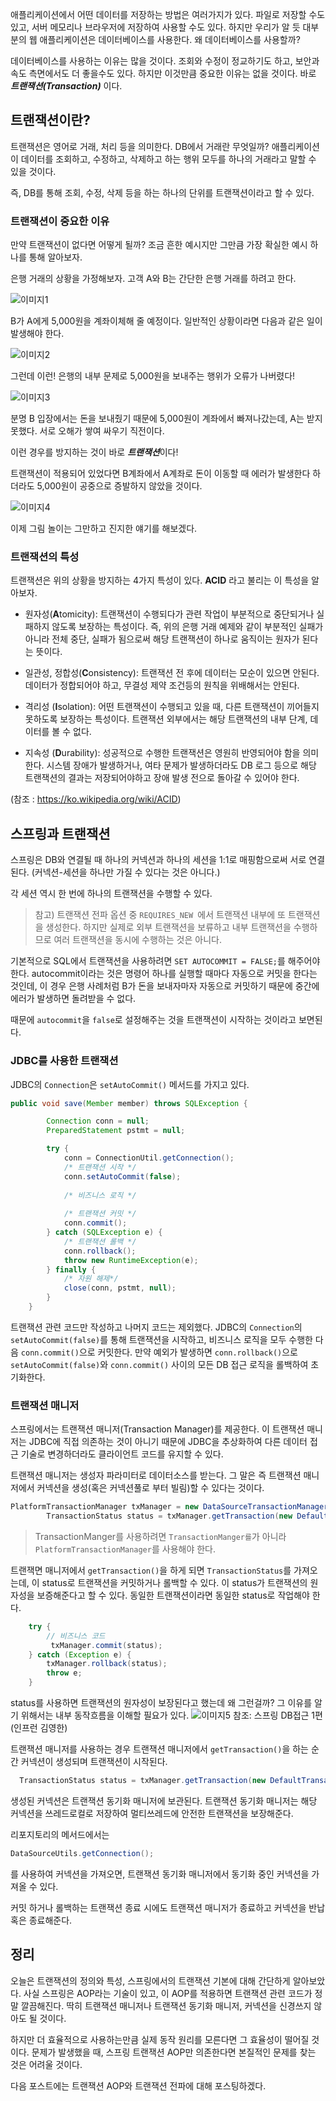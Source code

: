 애플리케이션에서 어떤 데이터를 저장하는 방법은 여러가지가 있다. 파일로 저장할 수도 있고, 서버 메모리나 브라우저에 저장하여 사용할 수도 있다.
하지만 우리가 알 듯 대부분의 웹 애플리케이션은 데이터베이스를 사용한다. 왜 데이터베이스를 사용할까?

데이터베이스를 사용하는 이유는 많을 것이다. 조회와 수정이 정교하기도 하고, 보안과 속도 측면에서도 더 좋을수도 있다. 하지만 이것만큼 중요한 이유는 없을 것이다.
바로 ***트랜잭션(Transaction)*** 이다.

## 트랜잭션이란?
트랜잭션은 영어로 거래, 처리 등을 의미한다. DB에서 거래란 무엇일까? 애플리케이션이 데이터를 조회하고, 수정하고, 삭제하고 하는 행위 모두를 하나의 거래라고 말할 수 있을 것이다.

즉, DB를 통해 조회, 수정, 삭제 등을 하는 하나의 단위를 트랜잭션이라고 할 수 있다.

### 트랜잭션이 중요한 이유
만약 트랜잭션이 없다면 어떻게 될까?
조금 흔한 예시지만 그만큼 가장 확실한 예시 하나를 통해 알아보자.

은행 거래의 상황을 가정해보자.
고객 A와 B는 간단한 은행 거래를 하려고 한다.

![이미지1](./images/image1.jpeg)

B가 A에게 5,000원을 계좌이체해 줄 예정이다. 일반적인 상황이라면 다음과 같은 일이 발생해야 한다.

![이미지2](./images/image2.jpeg)

그런데 이런! 은행의 내부 문제로 5,000원을 보내주는 행위가 오류가 나버렸다!

![이미지3](./images/image3.jpeg)

분명 B 입장에서는 돈을 보내줬기 때문에 5,000원이 계좌에서 빠져나갔는데, A는 받지 못했다. 서로 오해가 쌓여 싸우기 직전이다.

이런 경우를 방지하는 것이 바로 ***트랜잭션***이다!

트랜잭션이 적용되어 있었다면 B계좌에서 A계좌로 돈이 이동할 때 에러가 발생한다 하더라도 5,000원이 공중으로 증발하지 않았을 것이다.

![이미지4](./images/image4.jpeg)

이제 그림 놀이는 그만하고 진지한 얘기를 해보겠다.

### 트랜잭션의 특성
트랜잭션은 위의 상황을 방지하는 4가지 특성이 있다. **ACID** 라고 불리는 이 특성을 알아보자.

- 원자성(**A**tomicity): 트랜잭션이 수행되다가 관련 작업이 부분적으로 중단되거나 실패하지 않도록 보장하는 특성이다. 즉, 위의 은행 거래 예제와 같이 부분적인 실패가 아니라 전체 중단, 실패가 됨으로써 해당 트랜잭션이 하나로 움직이는 원자가 된다는 뜻이다.

- 일관성, 정합성(**C**onsistency): 트랜잭션 전 후에 데이터는 모순이 있으면 안된다. 데이터가 정합되어야 하고, 무결성 제약 조건등의 원칙을 위배해서는 안된다.

- 격리성 (**I**solation): 어떤 트랜잭션이 수행되고 있을 때, 다른 트랜잭션이 끼어들지 못하도록 보장하는 특성이다. 트랜잭션 외부에서는 해당 트랜잭션의 내부 단계, 데이터를 볼 수 없다.

- 지속성 (**D**urability): 성공적으로 수행한 트랜잭션은 영원히 반영되어야 함을 의미한다. 시스템 장애가 발생하거나, 여타 문제가 발생하더라도 DB 로그 등으로 해당 트랜잭션의 결과는 저장되어야하고 장애 발생 전으로 돌아갈 수 있어야 한다.

(참조 : https://ko.wikipedia.org/wiki/ACID)

## 스프링과 트랜잭션
스프링은 DB와 연결될 때 하나의 커넥션과 하나의 세션을 1:1로 매핑함으로써 서로 연결된다.
(커넥션-세션을 하나만 가질 수 있다는 것은 아니다.)

각 세션 역시 한 번에 하나의 트랜잭션을 수행할 수 있다.
> 참고) 트랜잭션 전파 옵션 중 `REQUIRES_NEW `에서 트랜잭션 내부에 또 트랜잭션을 생성한다. 하지만 실제로 외부 트랜잭션을 보류하고 내부 트랜잭션을 수행하므로 여러 트랜잭션을 동시에 수행하는 것은 아니다.

기본적으로 SQL에서 트랜잭션을 사용하려면 `SET AUTOCOMMIT = FALSE;`를 해주어야 한다. autocommit이라는 것은 명령어 하나를 실행할 때마다 자동으로 커밋을 한다는 것인데, 이 경우 은행 사례처럼 B가 돈을 보내자마자 자동으로 커밋하기 때문에 중간에 에러가 발생하면 돌려받을 수 없다.

때문에 `autocommit`을 `false`로 설정해주는 것을 트랜잭션이 시작하는 것이라고 보면된다.

### JDBC를 사용한 트랜잭션
JDBC의 `Connection`은 `setAutoCommit()` 메서드를 가지고 있다.

```java
public void save(Member member) throws SQLException {

        Connection conn = null;
        PreparedStatement pstmt = null;

        try {
            conn = ConnectionUtil.getConnection();
            /* 트랜잭션 시작 */
            conn.setAutoCommit(false);
            
            /* 비즈니스 로직 */
            
            /* 트랜잭션 커밋 */
            conn.commit();
        } catch (SQLException e) {
            /* 트랜잭션 롤백 */
            conn.rollback();
            throw new RuntimeException(e);
        } finally {
            /* 자원 해제*/
            close(conn, pstmt, null);
        }
    }
```
트랜잭션 관련 코드만 작성하고 나머지 코드는 제외했다. JDBC의 `Connection`의 `setAutoCommit(false)`를 통해 트랜잭션을 시작하고, 비즈니스 로직을 모두 수행한 다음 `conn.commit()`으로 커밋한다. 만약 예외가 발생하면 `conn.rollback()`으로 `setAutoCommit(false)`와 `conn.commit()` 사이의 모든 DB 접근 로직을 롤백하여 초기화한다.

### 트랜잭션 매니저
스프링에서는 트랜잭션 매니저(Transaction Manager)를 제공한다.
이 트랜잭션 매니저는 JDBC에 직접 의존하는 것이 아니기 때문에 JDBC을 추상화하여 다른 데이터 접근 기술로 변경하더라도 클라이언트 코드를 유지할 수 있다.

트랜잭션 매니저는 생성자 파라미터로 데이터소스를 받는다. 그 말은 즉 트랜잭션 매니저에서 커넥션을 생성(혹은 커넥션풀로 부터 빌림)할 수 있다는 것이다.

```java
PlatformTransactionManager txManager = new DataSourceTransactionManager(new HikariDataSource());
        TransactionStatus status = txManager.getTransaction(new DefaultTransactionDefinition());
```
> TransactionManger를 사용하려면 `TransactionManger를`가 아니라 `PlatformTransactionManager`를 사용해야 한다.

트랜잭면 매니저에서 `getTransaction()`을 하게 되면 `TransactionStatus`를 가져오는데, 이 status로 트랜잭션을 커밋하거나 롤백할 수 있다. 이 status가 트랜잭션의 원자성을 보증해준다고 할 수 있다. 동일한 트랜잭션이라면 동일한 status로 작업해야 한다.

```java
    try {
        // 비즈니스 코드
         txManager.commit(status);
    } catch (Exception e) {
        txManager.rollback(status);
        throw e;  
    }
```

status를 사용하면 트랜잭션의 원자성이 보장된다고 했는데 왜 그런걸까?
그 이유를 알기 위해서는 내부 동작흐름을 이해할 필요가 있다.
![이미지5](./images/image5.jpeg)
참조: 스프링 DB접근 1편 (인프런 김영한)

트랜잭션 매니저를 사용하는 경우 트랜잭션 매니저에서 `getTransaction()`을 하는 순간 커넥션이 생성되며 트랜잭션이 시작된다.
```java
  TransactionStatus status = txManager.getTransaction(new DefaultTransactionDefinition());
```
생성된 커넥션은 트랜잭션 동기화 매니저에 보관된다. 트랜잭션 동기화 매니저는 해당 커넥션을 쓰레드로컬로 저장하여 멀티쓰레드에 안전한 트랜잭션을 보장해준다.

리포지토리의 메서드에서는 
```java
DataSourceUtils.getConnection();
```
를 사용하여 커넥션을 가져오면, 트랜잭션 동기화 매니저에서 동기화 중인 커넥션을 가져올 수 있다.

커밋 하거나 롤백하는 트랜잭션 종료 시에도 트랜잭션 매니저가 종료하고 커넥션을 반납 혹은 종료해준다.


## 정리
오늘은 트랜잭션의 정의와 특성, 스프링에서의 트랜잭션 기본에 대해 간단하게 알아보았다. 사실 스프링은 AOP라는 기술이 있고, 이 AOP를 적용하면 트랜잭션 관련 코드가 정말 깔끔해진다. 딱히 트랜잭션 매니저나 트랜잭션 동기화 매니저, 커넥션을 신경쓰지 않아도 될 것이다.

하지만 더 효율적으로 사용하는만큼 실제 동작 원리를 모른다면 그 효율성이 떨어질 것이다. 문제가 발생했을 때, 스프링 트랜잭션 AOP만 의존한다면 본질적인 문제를 찾는 것은 어려울 것이다.

다음 포스트에는 트랜잭션 AOP와 트랜잭션 전파에 대해 포스팅하겠다.
